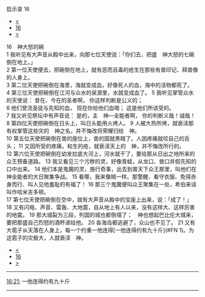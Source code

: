 ﻿





 启示录 16




* [<](bible/REV15.md)
* [16](bible/REV.md)
* [>](bible/REV17.md)



 
16　神大怒的碗  
1 我听见有大声音从殿中出来，向那七位天使说：「你们去，把盛　神大怒的七碗倒在地上。」  
2 第一位天使便去，把碗倒在地上，就有恶而且毒的疮生在那些有兽印记、拜兽像的人身上。  
3 第二位天使把碗倒在海里，海就变成血，好像死人的血，海中的活物都死了。  
4 第三位天使把碗倒在江河与众水的泉源里，水就变成血了。 
5 我听见掌管众水的天使说： 昔在、今在的圣者啊， 你这样判断是公义的；  
6 他们曾流圣徒与先知的血， 现在你给他们血喝； 这是他们所该受的。  
7 我又听见祭坛中有声音说： 是的，主　神—全能者啊， 你的判断义哉！诚哉！  
8 第四位天使把碗倒在日头上，叫日头能用火烤人。 
9 人被大热所烤，就亵渎那有权掌管这些灾的　神之名，并不悔改将荣耀归给　神。  
10 第五位天使把碗倒在兽的座位上，兽的国就黑暗了。人因疼痛就咬自己的舌头； 
11 又因所受的疼痛，和生的疮，就亵渎天上的　神，并不悔改所行的。  
12 第六位天使把碗倒在幼发拉底大河上，河水就干了，要给那从日出之地所来的众王预备道路。 
13 我又看见三个污秽的灵，好像青蛙，从龙口、兽口并假先知的口中出来。 
14 他们本是鬼魔的灵，施行奇事，出去到普天下众王那里，叫他们在　神全能者的大日聚集争战。 
15 看哪，我来像贼一样。那警醒、看守衣服、免得赤身而行、叫人见他羞耻的有福了！ 
16 那三个鬼魔便叫众王聚集在一处，希伯来话叫作哈米吉多顿。  
17 第七位天使把碗倒在空中，就有大声音从殿中的宝座上出来，说：「成了！」 
18 又有闪电、声音、雷轰、大地震，自从地上有人以来，没有这样大、这样厉害的地震。 
19 那大城裂为三段，列国的城也都倒塌了；　神也想起巴比伦大城来，要把那盛自己烈怒的酒杯递给他。 
20 各海岛都逃避了，众山也不见了。 
21 又有大雹子从天落在人身上，每一个约重一他连得[一他连得约有九十斤](#FN
1)。为这雹子的灾极大，人就亵渎　神。 
* [<](bible/REV15.md)
* [16](bible/REV.md)
* [>](bible/REV17.md)





---


[16:21:](#V21)
一他连得约有九十斤




---









